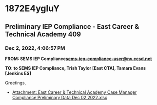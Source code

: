 # 1872E4ygIuY
## Preliminary IEP Compliance - East Career & Technical Academy 409
### Dec 2, 2022, 4:06:57 PM
**FROM: SEMS IEP Compliance<sems-iep-compliance-user@nv.ccsd.net>**

**TO: to SEMS IEP Compliance, Trish Taylor [East CTA], Tamara Evans [Jenkins ES]**


Greetings, 





* [Attachment: East Career & Technical Academy Case Manager Compliance Preliminary Data Dec 02 2022.xlsx](1872E4ygIuY-attachment-1.xlsx)
